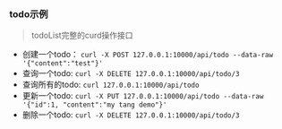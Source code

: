 ### todo示例
>todoList完整的curd操作接口

- 创建一个todo：  `curl -X POST 127.0.0.1:10000/api/todo --data-raw '{"content":"test"}'`
- 查询一个todo:   `curl -X DELETE 127.0.0.1:10000/api/todo/3`
- 查询所有的todo: `curl 127.0.0.1:10000/api/todo`
- 更新一个todo:   `curl -X PUT 127.0.0.1:10000/api/todo --data-raw '{"id":1, "content":"my tang demo"}'`
- 删除一个todo:   `curl -X DELETE 127.0.0.1:10000/api/todo/3`